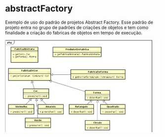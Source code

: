 # abstractFactory
Exemplo de uso do padrão de projetos Abstract Factory. Esse padrão de projeto entra no grupo de padrões de criações de objetos e tem como finalidade a criação do fabricas de objetos em tempo de execução.

![Alt text](/abstractFactory.png?raw=true "Diagrama de classe do padrao de projeto criado")
